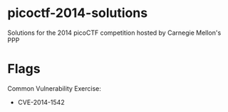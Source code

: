 # picoctf-2014-solutions
Solutions for the 2014 picoCTF competition hosted by Carnegie Mellon's PPP

# Flags


Common Vulnerability Exercise:
* CVE-2014-1542

